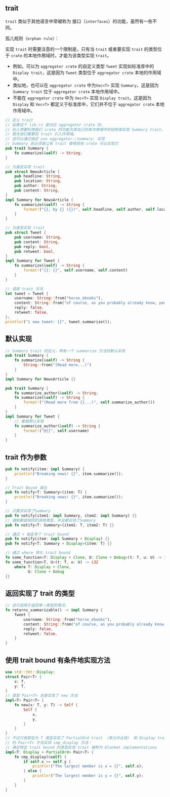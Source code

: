 ## trait

`trait` 类似于其他语言中常被称为 接口（`interfaces`）的功能，虽然有一些不同。

孤儿规则（`orphan rule`）：

实现 `trait` 时需要注意的一个限制是，只有当 `trait` 或者要实现 `trait` 的类型位于 `crate` 的本地作用域时，才能为该类型实现 `trait`。

- 例如，可以为 `aggregator crate` 的自定义类型 `Tweet` 实现如标准库中的 `Display trait`，这是因为 `Tweet` 类型位于 `aggregator crate` 本地的作用域中。
- 类似地，也可以在 `aggregator crate` 中为`Vec<T>` 实现 `Summary`，这是因为 `Summary trait` 位于 `aggregator crate` 本地作用域中。
- 不能在 `aggregator crate` 中为 `Vec<T>` 实现 `Display trait`。这是因为 `Display` 和 `Vec<T>` 都定义于标准库中，它们并不位于 `aggregator crate` 本地作用域中。

```rust
// 定义 trait
// 如果这个 lib.rs 是对应 aggregator crate 的，
// 别人想要利用我们 crate 的功能为其自己的库作用域中的结构体实现 Summary trait。
// 首先他们需要将 trait 引入作用域。
// 这可以通过指定 use aggregator::Summary; 实现
// Summary 还必须是公有 trait 使得其他 crate 可以实现它
pub trait Summary {
    fn summarize(&self) -> String;
}

// 为类型实现 trait
pub struct NewsArticle {
    pub headline: String,
    pub location: String,
    pub author: String,
    pub content: String,
}
impl Summary for NewsArticle {
    fn summarize(&self) -> String {
        format!("{}, by {} ({})", self.headline, self.author, self.location)
    }
}

// 为类型实现 trait
pub struct Tweet {
    pub username: String,
    pub content: String,
    pub reply: bool,
    pub retweet: bool,
}
impl Summary for Tweet {
    fn summarize(&self) -> String {
        format!("{}: {}", self.username, self.content)
    }
}

// 调用 trait 方法
let tweet = Tweet {
    username: String::from("horse_ebooks"),
    content: String::from("of course, as you probably already know, people"),
    reply: false,
    retweet: false,
};
println!("1 new tweet: {}", tweet.summarize());
```

## 默认实现

```rust
// Summary trait 的定义，带有一个 summarize 方法的默认实现
pub trait Summary {
    fn summarize(&self) -> String {
        String::from("(Read more...)")
    }
}
impl Summary for NewsArticle {}
```

```rust
pub trait Summary {
    fn summarize_author(&self) -> String;
    fn summarize(&self) -> String {
        format!("(Read more from {}...)", self.summarize_author())
    }
}
impl Summary for Tweet {
    // 重载默认实现
    fn summarize_author(&self) -> String {
        format!("@{}", self.username)
    }
}
```

## trait 作为参数

```rust
pub fn notify(item: impl Summary) {
    println!("Breaking news! {}", item.summarize());
}

// Trait Bound 语法
pub fn notify<T: Summary>(item: T) {
    println!("Breaking news! {}", item.summarize());
}

// 只要求实现了Summary
pub fn notify(item1: impl Summary, item2: impl Summary) {}
// 强制都是相同的具体类型，并且都实现了Summary
pub fn notify<T: Summary>(item1: T, item2: T) {}

// 通过 + 指定多个 trait bound
pub fn notify(item: impl Summary + Display) {}
pub fn notify<T: Summary + Display>(item: T) {}

// 通过 where 简化 trait bound
fn some_function<T: Display + Clone, U: Clone + Debug>(t: T, u: U) -> i32 {}
fn some_function<T, U>(t: T, u: U) -> i32
    where T: Display + Clone,
          U: Clone + Debug
{}
```

## 返回实现了 trait 的类型

```rust
// 这只适用于返回单一类型的情况。
fn returns_summarizable() -> impl Summary {
    Tweet {
        username: String::from("horse_ebooks"),
        content: String::from("of course, as you probably already know, people"),
        reply: false,
        retweet: false,
    }
}
```

## 使用 trait bound 有条件地实现方法

```rust
use std::fmt::Display;
struct Pair<T> {
    x: T,
    y: T,
}
// 类型 Pair<T> 总是实现了 new 方法
impl<T> Pair<T> {
    fn new(x: T, y: T) -> Self {
        Self {
            x,
            y,
        }
    }
}
// 不过只有那些为 T 类型实现了 PartialOrd trait （来允许比较） 和 Display trait （来启用打印）
// 的 Pair<T> 才会实现 cmp_display 方法：
// 满足特定 trait bound 的类型实现 trait 被称为 blanket implementations
impl<T: Display + PartialOrd> Pair<T> {
    fn cmp_display(&self) {
        if self.x >= self.y {
            println!("The largest member is x = {}", self.x);
        } else {
            println!("The largest member is y = {}", self.y);
        }
    }
}
```